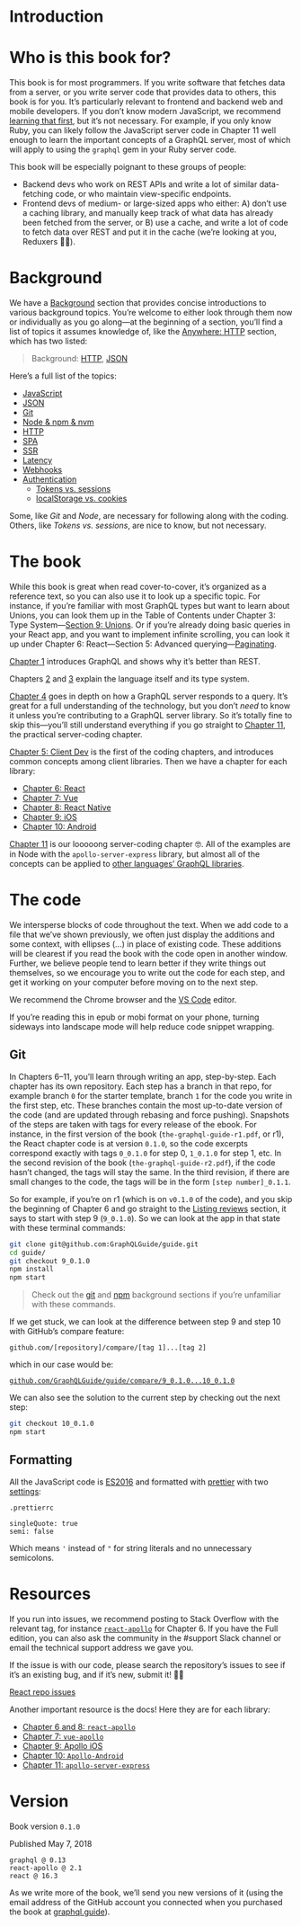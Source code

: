 # Introduction

# Who is this book for?

This book is for most programmers. If you write software that fetches data from a server, or you write server code that provides data to others, this book is for you. It’s particularly relevant to frontend and backend web and mobile developers. If you don’t know modern JavaScript, we recommend [learning that first](bg.md#javascript), but it’s not necessary. For example, if you only know Ruby, you can likely follow the JavaScript server code in Chapter 11 well enough to learn the important concepts of a GraphQL server, most of which will apply to using the `graphql` gem in your Ruby server code.

This book will be especially poignant to these groups of people:

- Backend devs who work on REST APIs and write a lot of similar data-fetching code, or who maintain view-specific endpoints.
- Frontend devs of medium- or large-sized apps who either: A) don’t use a caching library, and manually keep track of what data has already been fetched from the server, or B) use a cache, and write a lot of code to fetch data over REST and put it in the cache (we’re looking at you, Reduxers 👀😄).

# Background

We have a [Background](bg.md) section that provides concise introductions to various background topics. You’re welcome to either look through them now or individually as you go along—at the beginning of a section, you’ll find a list of topics it assumes knowledge of, like the [Anywhere: HTTP](5.md#anywhere-http) section, which has two listed:

> Background: [HTTP](bg.md#http), [JSON](bg.md#json)

Here’s a full list of the topics:

* [JavaScript](bg.md#javascript)
* [JSON](bg.md#json)
* [Git](bg.md#git)
* [Node & npm & nvm](bg.md#node-&-npm-&-nvm)
* [HTTP](bg.md#http)
* [SPA](bg.md#spa)
* [SSR](bg.md#ssr)
* [Latency](bg.md#latency)
* [Webhooks](bg.md#webhooks)  
* [Authentication](bg.md#authentication)
  * [Tokens vs. sessions](bg.md#tokens-vs-sessions)
  * [localStorage vs. cookies](bg.md#localstorage-vs-cookies)  

Some, like *Git* and *Node*, are necessary for following along with the coding. Others, like *Tokens vs. sessions*, are nice to know, but not necessary.

# The book

While this book is great when read cover-to-cover, it’s organized as a reference text, so you can also use it to look up a specific topic. For instance, if you’re familiar with most GraphQL types but want to learn about Unions, you can look them up in the Table of Contents under Chapter 3: Type System—[Section 9: Unions](3.md#unions). Or if you’re already doing basic queries in your React app, and you want to implement infinite scrolling, you can look it up under Chapter 6: React—Section 5: Advanced querying—[Paginating](6.md#paginating).

[Chapter 1](1.md) introduces GraphQL and shows why it’s better than REST.

Chapters [2](2.md) and [3](3.md) explain the language itself and its type system.

[Chapter 4](4.md) goes in depth on how a GraphQL server responds to a query. It’s great for a full understanding of the technology, but you don’t *need* to know it unless you’re contributing to a GraphQL server library. So it’s totally fine to skip this—you’ll still understand everything if you go straight to [Chapter 11](11.md), the practical server-coding chapter.

[Chapter 5: Client Dev](5.md) is the first of the coding chapters, and introduces common concepts among client libraries. Then we have a chapter for each library:

- [Chapter 6: React](6.md)
- [Chapter 7: Vue](7.md)
- [Chapter 8: React Native](8.md)
- [Chapter 9: iOS](9.md)
- [Chapter 10: Android](10.md)

[Chapter 11](11.md) is our looooong server-coding chapter 🤓. All of the examples are in Node with the `apollo-server-express` library, but almost all of the concepts can be applied to [other languages’ GraphQL libraries](11.md).

# The code

We intersperse blocks of code throughout the text. When we add code to a file that we’ve shown previously, we often just display the additions and some context, with ellipses (…) in place of existing code. These additions will be clearest if you read the book with the code open in another window. Further, we believe people tend to learn better if they write things out themselves, so we encourage you to write out the code for each step, and get it working on your computer before moving on to the next step.

We recommend the Chrome browser and the [VS Code](https://code.visualstudio.com/) editor.

If you’re reading this in epub or mobi format on your phone, turning sideways into landscape mode will help reduce code snippet wrapping.

## Git

In Chapters 6–11, you’ll learn through writing an app, step-by-step. Each chapter has its own repository. Each step has a branch in that repo, for example branch `0` for the starter template, branch `1` for the code you write in the first step, etc. These branches contain the most up-to-date version of the code (and are updated through rebasing and force pushing). Snapshots of the steps are taken with tags for every release of the ebook. For instance, in the first version of the book (`the-graphql-guide-r1.pdf`, or r1), the React chapter code is at version `0.1.0`, so the code excerpts correspond exactly with tags `0_0.1.0` for step 0, `1_0.1.0` for step 1, etc. In the second revision of the book (`the-graphql-guide-r2.pdf`), if the code hasn’t changed, the tags will stay the same. In the third revision, if there are small changes to the code, the tags will be in the form `[step number]_0.1.1`.

So for example, if you’re on r1 (which is on `v0.1.0` of the code), and you skip the beginning of Chapter 6 and go straight to the [Listing reviews](6.md#listing-reviews) section, it says to start with step 9 (`9_0.1.0`). So we can look at the app in that state with these terminal commands:

```sh
git clone git@github.com:GraphQLGuide/guide.git
cd guide/
git checkout 9_0.1.0
npm install
npm start
```

> Check out the [git](bg.md#git) and [npm](bg.md#npm) background sections if you’re unfamiliar with these commands.

If we get stuck, we can look at the difference between step 9 and step 10 with GitHub’s compare feature:

`github.com/[repository]/compare/[tag 1]...[tag 2]`

which in our case would be:

[`github.com/GraphQLGuide/guide/compare/9_0.1.0...10_0.1.0`](https://github.com/GraphQLGuide/guide/compare/9_0.1.0...10_0.1.0)

We can also see the solution to the current step by checking out the next step:

```sh
git checkout 10_0.1.0
npm start
```

## Formatting

All the JavaScript code is [ES2016](bg.md#javascript) and formatted with [prettier](https://prettier.io/) with two [settings](https://prettier.io/docs/en/options.html):

`.prettierrc`

```
singleQuote: true
semi: false
```

Which means `'` instead of `"` for string literals and no unnecessary semicolons.

# Resources

If you run into issues, we recommend posting to Stack Overflow with the relevant tag, for instance [`react-apollo`](https://stackoverflow.com/questions/ask?tags=react-apollo) for Chapter 6. If you have the Full edition, you can also ask the community in the #support Slack channel or email the technical support address we gave you.

If the issue is with our code, please search the repository’s issues to see if it’s an existing bug, and if it’s new, submit it! 🙏🙌

[React repo issues](https://github.com/GraphQLGuide/guide/issues)

Another important resource is the docs! Here they are for each library:

- [Chapter 6 and 8: `react-apollo`](https://www.apollographql.com/docs/react/)
- [Chapter 7: `vue-apollo`](https://github.com/akryum/vue-apollo)
- [Chapter 9: Apollo iOS](https://www.apollographql.com/docs/ios/)
- [Chapter 10: `Apollo-Android`](https://github.com/apollographql/apollo-android)
- [Chapter 11: `apollo-server-express`](https://www.apollographql.com/docs/apollo-server/)

# Version

Book version `0.1.0`

Published May 7, 2018

```
graphql @ 0.13
react-apollo @ 2.1
react @ 16.3
```

As we write more of the book, we’ll send you new versions of it (using the email address of the GitHub account you connected when you purchased the book at [graphql.guide](https://graphql.guide)).
